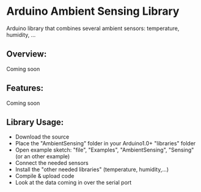 # Arduino Ambient Sensing Library

Arduino library that combines several ambient sensors: temperature, humidity, ...

## Overview:
Coming soon

## Features:
Coming soon

## Library Usage:
  * Download the source
  * Place the "AmbientSensing" folder in your Arduino1.0+ "libraries" folder
  * Open example sketch: "file", "Examples", "AmbientSensing", "Sensing" (or an other example)
  * Connect the needed sensors
  * Install the "other needed libraries" (temperature, humidity,...)
  * Compile & upload code
  * Look at the data coming in over the serial port
